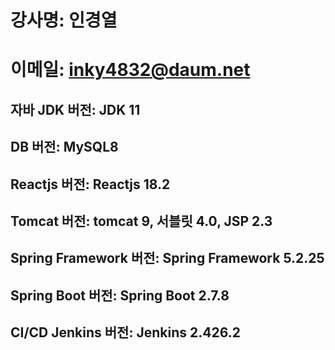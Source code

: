 # 강사명:  인경열
# 이메일:  inky4832@daum.net

## 자바 JDK 버전:  JDK 11
## DB 버전:  MySQL8
## Reactjs 버전: Reactjs 18.2
## Tomcat 버전:  tomcat 9,  서블릿 4.0, JSP 2.3
## Spring Framework 버전:  Spring Framework 5.2.25
## Spring Boot 버전:  Spring Boot 2.7.8 

## CI/CD Jenkins 버전:  Jenkins 2.426.2



